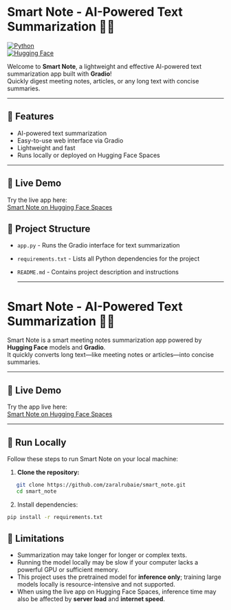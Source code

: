 # Smart Note - AI-Powered Text Summarization 📝🤖

[![Python](https://img.shields.io/badge/python-3.10+-blue)](https://www.python.org/)  
[![Hugging Face](https://img.shields.io/badge/Hugging%20Face-Spaces-orange)](https://huggingface.co/spaces/zahraa12355/smart_note)

Welcome to **Smart Note**, a lightweight and effective AI-powered text summarization app built with **Gradio**!  
Quickly digest meeting notes, articles, or any long text with concise summaries.

---

## 🔹 Features

- AI-powered text summarization
- Easy-to-use web interface via Gradio
- Lightweight and fast
- Runs locally or deployed on Hugging Face Spaces

---
## 🔹 Live Demo

Try the live app here:  
[Smart Note on Hugging Face Spaces](https://huggingface.co/spaces/zahraa12355/smart_note)

## 🔹 Project Structure

- `app.py` - Runs the Gradio interface for text summarization  
- `requirements.txt` - Lists all Python dependencies for the project  
- `README.md` - Contains project description and instructions  

  ---

# Smart Note - AI-Powered Text Summarization 📝🤖

Smart Note is a smart meeting notes summarization app powered by **Hugging Face** models and **Gradio**.  
It quickly converts long text—like meeting notes or articles—into concise summaries.

---

## 🔹 Live Demo

Try the app live here:  
[Smart Note on Hugging Face Spaces](https://huggingface.co/spaces/zahraa12355/smart_note)

---
## 🔹 Run Locally

Follow these steps to run Smart Note on your local machine:

1. **Clone the repository:**

```bash
   git clone https://github.com/zaralrubaie/smart_note.git
   cd smart_note
```
2. Install dependencies:
 ```bash
pip install -r requirements.txt
```
## 🔹 Limitations

- Summarization may take longer for longer or complex texts.  
- Running the model locally may be slow if your computer lacks a powerful GPU or sufficient memory.  
- This project uses the pretrained model for **inference only**; training large models locally is resource-intensive and not supported.  
- When using the live app on Hugging Face Spaces, inference time may also be affected by **server load** and **internet speed**.
